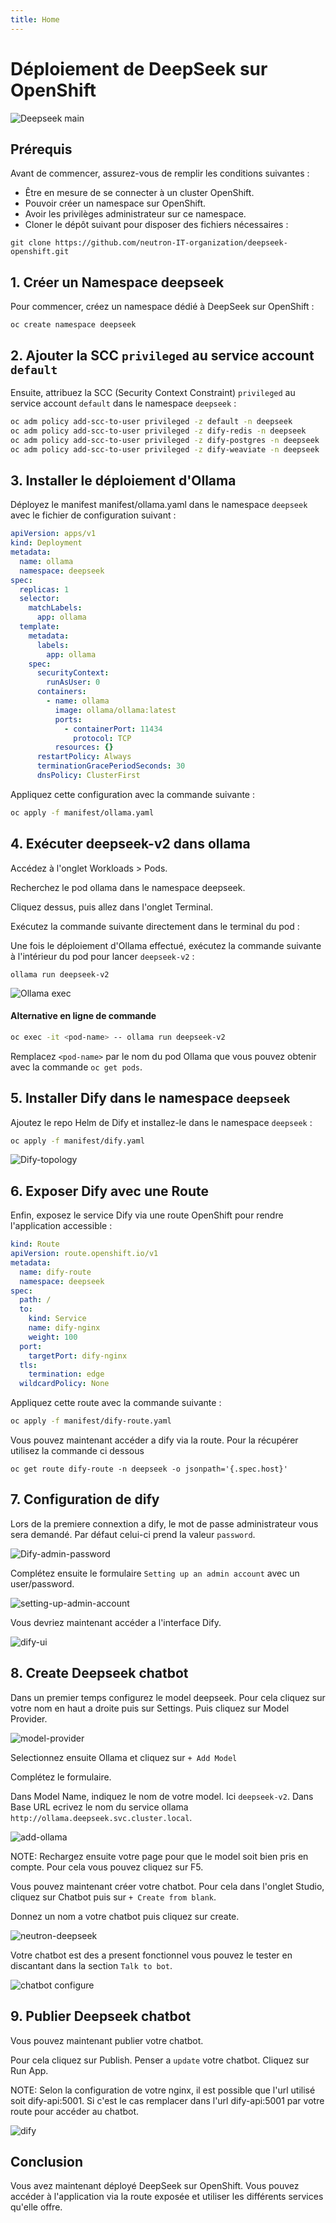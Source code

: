 ```yaml
---
title: Home
---
```


# Déploiement de DeepSeek sur OpenShift

![Deepseek main](./images/deepseek-main.png)

## Prérequis

Avant de commencer, assurez-vous de remplir les conditions suivantes :

- Être en mesure de se connecter à un cluster OpenShift.
- Pouvoir créer un namespace sur OpenShift.
- Avoir les privilèges administrateur sur ce namespace.
- Cloner le dépôt suivant pour disposer des fichiers nécessaires :

```shell
git clone https://github.com/neutron-IT-organization/deepseek-openshift.git
```

## 1. Créer un Namespace deepseek

Pour commencer, créez un namespace dédié à DeepSeek sur OpenShift :

```shell
oc create namespace deepseek
```

## 2. Ajouter la SCC `privileged` au service account `default`

Ensuite, attribuez la SCC (Security Context Constraint) `privileged` au service account `default` dans le namespace `deepseek` :

```bash
oc adm policy add-scc-to-user privileged -z default -n deepseek
oc adm policy add-scc-to-user privileged -z dify-redis -n deepseek
oc adm policy add-scc-to-user privileged -z dify-postgres -n deepseek
oc adm policy add-scc-to-user privileged -z dify-weaviate -n deepseek
```

## 3. Installer le déploiement d'Ollama



Déployez le manifest manifest/ollama.yaml dans le namespace `deepseek` avec le fichier de configuration suivant :

```yaml
apiVersion: apps/v1
kind: Deployment
metadata:
  name: ollama
  namespace: deepseek
spec:
  replicas: 1
  selector:
    matchLabels:
      app: ollama
  template:
    metadata:
      labels:
        app: ollama
    spec:
      securityContext:
        runAsUser: 0
      containers:
        - name: ollama
          image: ollama/ollama:latest
          ports:
            - containerPort: 11434
              protocol: TCP
          resources: {}
      restartPolicy: Always
      terminationGracePeriodSeconds: 30
      dnsPolicy: ClusterFirst
```

Appliquez cette configuration avec la commande suivante :

```bash
oc apply -f manifest/ollama.yaml
```

## 4. Exécuter deepseek-v2 dans ollama


Accédez à l'onglet Workloads > Pods.

Recherchez le pod ollama dans le namespace deepseek.

Cliquez dessus, puis allez dans l'onglet Terminal.

Exécutez la commande suivante directement dans le terminal du pod :

Une fois le déploiement d'Ollama effectué, exécutez la commande suivante à l'intérieur du pod pour lancer `deepseek-v2` :

```shell
ollama run deepseek-v2
```

![Ollama exec](./images/ollama-exec.png)

#### Alternative en ligne de commande

```bash
oc exec -it <pod-name> -- ollama run deepseek-v2
```

Remplacez `<pod-name>` par le nom du pod Ollama que vous pouvez obtenir avec la commande `oc get pods`.

## 5. Installer Dify dans le namespace `deepseek`

Ajoutez le repo Helm de Dify et installez-le dans le namespace `deepseek` :

```bash
oc apply -f manifest/dify.yaml
```

![Dify-topology](./images/dify-topology.png)

## 6. Exposer Dify avec une Route

Enfin, exposez le service Dify via une route OpenShift pour rendre l'application accessible :

```yaml
kind: Route
apiVersion: route.openshift.io/v1
metadata:
  name: dify-route
  namespace: deepseek
spec:
  path: /
  to:
    kind: Service
    name: dify-nginx
    weight: 100
  port:
    targetPort: dify-nginx
  tls:
    termination: edge
  wildcardPolicy: None
```

Appliquez cette route avec la commande suivante :

```bash
oc apply -f manifest/dify-route.yaml
```

Vous pouvez maintenant accéder a dify via la route. Pour la récupérer utilisez la commande ci dessous 

```shell
oc get route dify-route -n deepseek -o jsonpath='{.spec.host}'
```

## 7. Configuration de dify

Lors de la premiere connextion a dify, le mot de passe administrateur vous sera demandé. Par défaut celui-ci prend la valeur ```password```.

![Dify-admin-password](./images/admin-password.png)

Complétez ensuite le formulaire ```Setting up an admin account``` avec un user/password.

![setting-up-admin-account](./images/setting-up-admin-account.png)

Vous devriez maintenant accéder a l'interface Dify.

![dify-ui](./images/dify-ui.png)

## 8. Create Deepseek chatbot

Dans un premier temps configurez le model deepseek. Pour cela cliquez sur votre nom en haut a droite puis sur Settings. Puis cliquez sur Model Provider.

![model-provider](./images/model-provider.png)

Selectionnez ensuite Ollama et cliquez sur ```+ Add Model```

Complétez le formulaire.

Dans Model Name, indiquez le nom de votre model. Ici ```deepseek-v2```. Dans Base URL ecrivez le nom du service ollama ```http://ollama.deepseek.svc.cluster.local```.

![add-ollama](./images/add-ollama.png)

NOTE: Rechargez ensuite votre page pour que le model soit bien pris en compte. Pour cela vous pouvez cliquez sur F5.


Vous pouvez maintenant créer votre chatbot. Pour cela dans l'onglet Studio, cliquez sur Chatbot puis sur ```+ Create from blank```.

Donnez un nom a votre chatbot puis cliquez sur create.

![neutron-deepseek](./images/neutron-deepseek.png)

Votre chatbot est des a present fonctionnel vous pouvez le tester en discantant dans la section ```Talk to bot```.

![chatbot configure](./images/chatbot-configure.png)


## 9. Publier Deepseek chatbot

Vous pouvez maintenant publier votre chatbot.

Pour cela cliquez sur Publish. Penser a ```update``` votre chatbot. Cliquez sur Run App. 

NOTE: Selon la configuration de votre nginx, il est possible que l'url utilisé soit dify-api:5001. Si c'est le cas remplacer dans l'url dify-api:5001 par votre route pour accéder au chatbot.

![dify](./images/dify-chatbot.png)


## Conclusion

Vous avez maintenant déployé DeepSeek sur OpenShift. Vous pouvez accéder à l'application via la route exposée et utiliser les différents services qu'elle offre.

